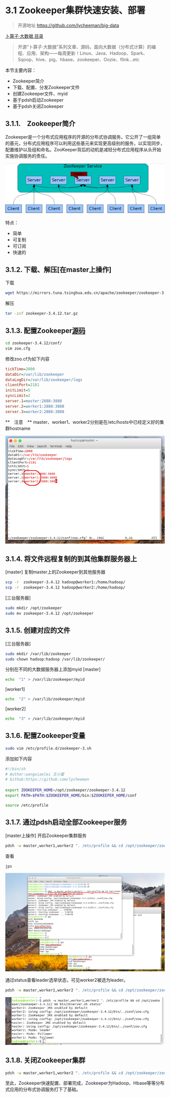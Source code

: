 # 3.1 Zookeeper集群快速安装、部署

>开源地址 https://github.com/lycheeman/big-data

[卜算子·大数据 目录](./../README.md)

>开源“卜算子·大数据”系列文章、源码，面向大数据（分布式计算）的编程、应用、架构——每周更新！Linux、Java、Hadoop、Spark、Sqoop、hive、pig、hbase、zookeeper、Oozie、flink...etc

本节主要内容：

- Zookeeper简介
- 下载、配置、分发Zookeeper文件
- 创建Zookeeper文件、myid
- 基于pdsh启动Zookeeper
- 基于pdsh关闭Zookeeper

## 3.1.1.　Zookeeper简介
Zookeeper是一个分布式应用程序的开源的分布式协调服务，它公开了一组简单的基元，分布式应用程序可以利用这些基元来实现更高级别的服务，以实现同步，配置维护以及组和命名。ZooKeeper背后的动机是减轻分布式应用程序从头开始实施协调服务的责任。

![](./../image/chapter3/3.1/rep.png)

特点：
- 简单
- 可复制
- 可订阅
- 快速的

## 3.1.2. 下载、解压[在master上操作]

下载

```sh
wget https://mirrors.tuna.tsinghua.edu.cn/apache/zookeeper/zookeeper-3.4.12/zookeeper-3.4.12.tar.gz
```

解压

```sh
tar -zxf zookeeper-3.4.12.tar.gz
```


## 3.1.3. 配置Zookeeper[源码](./../)
```sh
cd zookeeper-3.4.12/conf/
vim zoo.cfg
```
修改zoo.cf为如下内容

```cfg
tickTime=2000
dataDir=/var/lib/zookeeper
dataLogDir=/var/lib/zookeeper/logs
clientPort=2181
initLimit=5
syncLimit=2
server.1=master:2888:3888
server.2=worker1:2888:3888
server.3=worker2:2888:3888
```
**　注意　** master、worker1、worker2分别是在/etc/hosts中已经定义好的集群hostname

![](./../image/chapter3/3.1/zoo.cfg.png)

## 3.1.4. 将文件远程复制的到其他集群服务器上

[master]
复制master上的Zookeeper到其他服务器
```sh
scp -r  zookeeper-3.4.12 hadoop@worker1:/home/hadoop/
scp -r  zookeeper-3.4.12 hadoop@worker2:/home/hadoop/
```
[三台服务器]
```sh
sudo mkdir /opt/zookeeper
sudo mv zookeeper-3.4.12 /opt/zookeeper
```

## 3.1.5. 创建对应的文件
[三台服务器]
```sh
sudo mkdir /var/lib/zookeeper
sudo chown hadoop:hadoop /var/lib/zookeeper/
```
分别在不同的大数据服务器上添加myid
[master]
```sh
echo  "1" > /var/lib/zookeeper/myid
```
[worker1]
```sh
echo  "2" > /var/lib/zookeeper/myid
```
[worker2]
```sh
echo  "3" > /var/lib/zookeeper/myid
```




## 3.1.6. 配置Zookeeper变量

```sh
sudo vim /etc/profile.d/zookeeper-3.sh
```
添加如下内容
```sh
#!/bin/sh
# Author:wangxiaolei 王小雷
# Github:https://github.com/lycheeman

export ZOOKEEPER_HOME=/opt/zookeeper/zookeeper-3.4.12
export PATH=$PATH:$ZOOKEEPER_HOME/bin:$ZOOKEEPER_HOME/conf
```

```sh
source /etc/profile
```

## 3.1.7. 通过pdsh启动全部Zookeeper服务
[master上操作]
开启Zookeeper集群服务
```sh
pdsh -w master,worker1,worker2 ". /etc/profile && cd /opt/zookeeper/zookeeper-3.4.12/ && bin/zkServer.sh start"
```
查看
```sh
jps
```
![](./../image/chapter3/3.1/jps.png)

通过status查看leader选举状态，可见worker2被选为leader。
```sh
pdsh -w master,worker1,worker2 ". /etc/profile && cd /opt/zookeeper/zookeeper-3.4.12/ && bin/zkServer.sh status"
```
![](./../image/chapter3/3.1/status.png)

## 3.1.8. 关闭Zookeeper集群

```sh
pdsh -w master,worker1,worker2 ". /etc/profile && cd /opt/zookeeper/zookeeper-3.4.12/ && bin/zkServer.sh stop"
```

至此，Zookeeper快速配置、部署完成，Zookeeper为Hadoop、Hbase等等分布式应用的分布式协调服务打下了基础。
